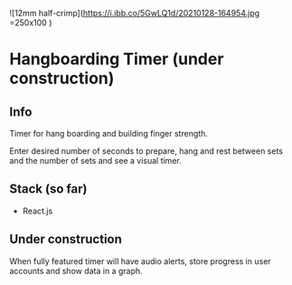 ![12mm half-crimp](https://i.ibb.co/5GwLQ1d/20210128-164954.jpg =250x100 )

# Hangboarding Timer (under construction)

## Info

Timer for hang boarding and building finger strength.

Enter desired number of seconds to prepare, hang and rest between sets and the number of sets and see a visual timer.

## Stack (so far)

- React.js

## Under construction

When fully featured timer will have audio alerts, store progress in user accounts and show data in a graph.
